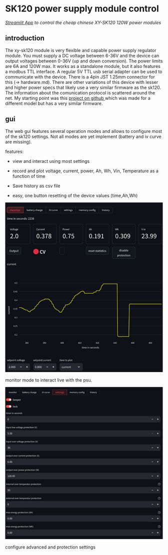 # SK120 power supply module control

*[Streamlit App](https://streamlit.io/) to control the cheap chinese XY-SK120 120W power modules*

## introduction

The xy-sk120 module is very flexible and capable power supply regulator module. You must supply a DC voltage between 6-36V and the device can output voltages between 0-36V (up and down conversion). The power limits are 6A and 120W max.  It works as a standalone module, but it also features a modbus TTL interface. A regular 5V TTL usb serial adapter can be used to communicate with the device. There is a 4pin JST 1.25mm connector for this (-> hardware.md). There are other variations of this device with lesser and higher power specs that likely use a very similar firmware as the sk120. The information about the comunication protocol is scattered around the net. My starting point was this [project on github ](https://github.com/lambcutlet/DPS5005_pyGUI) which was made for a different model but has a very similar firmware.

## gui

The web gui features several operation modes and allows to configure most of the sk120 settings. Not all modes are yet implement (battery and iv curve are missing). 

features:

- view and interact using most settings

- record and plot voltage, current, power, Ah, Wh, Vin, Temperature as a function of time

- Save history as csv file

- easy, one button resetting of the device values (time,Ah,Wh)

![main.png](media/90356b8242fcdfa3d36819bcddf2cff39486a473.png)

monitor mode to interact live with the psu. 

![](media/2025-02-19-15-56-53-image.png)

configure  advanced and protection settings
